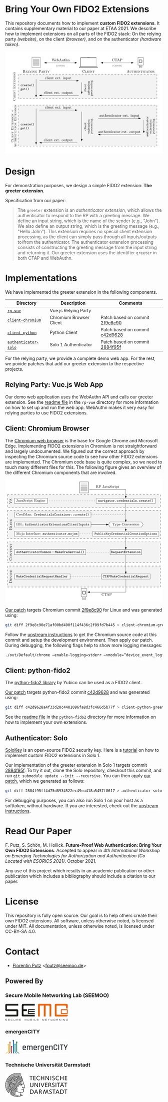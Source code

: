 # Bring Your Own FIDO2 Extensions
This repository documents how to implement **custom FIDO2 extensions**. It contains supplementary material to our paper at ETAA 2021. We describe how to implement extensions on all parts of the FIDO2 stack: On the relying party *(website)*, on the client *(browser)*, and on the authenticator *(hardware token)*.


![FIDO2 System Model & Protocol Flow](.img/system_model.png)

# Design
For demonstration purposes, we design a simple FIDO2 extension: **The greeter extension**.

Specification from our paper:

> The `greeter` extension is an *authenticator extension*, which allows the authenticator to respond to the RP with a greeting message. We define an input string, which is the name of the sender (e.g., "John"). We also define an output string, which is the greeting message (e.g., "Hello John"). This extension requires no special client extension processing, as the client can simply pass through all inputs/outputs to/from the authenticator. The authenticator extension processing consists of constructing the greeting message from the input string and returning it. Our greeter extension uses the identifier `greeter` in both CTAP and WebAuthn.


# Implementations

We have implemented the greeter extension in the following components.

| Directory | Description | Comments |
| --- | --- | --- |
| [`rp-vue`](rp-vue/) | Vue.js Relying Party |  |
| [`client-chromium`](client-chromium) | Chromium Browser Client | Patch based on commit [2f9e8c90](https://chromium.googlesource.com/chromium/src/+/2f9e8c90)  |
| [`client-python`](client-python) | Python Client | Patch based on commit [c42d9628](https://github.com/Yubico/python-fido2/commit/c42d9628a4f33d20c4401096fa8d3fc466d5b77f) |
| [`authenticator-solo`](authenticator-solo) | Solo 1 Authenticator | Patch based on commit [2884f95f](https://github.com/solokeys/solo/commit/2884f95ff4d75d8934522ec49ea418a5457f8617) |

For the relying party, we provide a complete demo web app. For the rest, we povide patches that add our greeter extension to the respective projects.


## Relying Party: Vue.js Web App

Our demo web application uses the WebAuthn API and calls our greeter extension. See the [readme file](rp-vue/) in the `rp-vue` directory for more information on how to set up and run the web app. WebAuthn makes it very easy for relying parties to use FIDO2 extensions.

## Client: Chromium Browser

The [Chromium web browser](https://www.chromium.org/Home) is the base for Google Chrome and Microsoft Edge. Implementing FIDO2 extensions in Chromium is not straightforward and largely undocumented. We figured out the correct approach by inspecting the Chromium source code to see how other FIDO2 extensions are implemented. The Chromium code base is quite complex, so we need to touch many different files for this. The following figure gives an overview of the different Chromium components that are involved.

![Chromium FIDO2 client implementation](.img/chromium_fido2.png)


[Our patch](client-chromium/client-chromium-greeter.patch) targets Chromium commit [2f9e8c90](https://chromium.googlesource.com/chromium/src/+/2f9e8c90) for Linux and was generated using:

```bash
git diff 2f9e8c90e71af00bd400f114f436c2f09fd7b445 > client-chromium-greeter.patch 
```

Follow the [upstream instructions](https://chromium.googlesource.com/chromium/src/+/refs/heads/main/docs/linux/build_instructions.md) to get the Chromium source code at this commit and setup the development environment. Then apply our patch. During debugging, the following flags help to show more logging messages:

```bash
./out/Default/chrome –enable-logging=stderr –vmodule=“device_event_log*=1”
```


## Client: python-fido2

The [python-fido2 library](https://github.com/Yubico/python-fido2) by Yubico can be used as a FIDO2 client.

[Our patch](client-python/client-python-greeter.patch) targets python-fido2 commit [c42d9628](https://github.com/Yubico/python-fido2/commit/c42d9628a4f33d20c4401096fa8d3fc466d5b77f) and was generated using:

```bash
git diff c42d9628a4f33d20c4401096fa8d3fc466d5b77f > client-python-greeter.patch
```

See the [readme file](client-python/) in the `python-fido2` directory for more information on how to implement your own extensions.



## Authenticator: Solo

[SoloKey](https://solokeys.com/) is an open-source FIDO2 security key. Here is a [tutorial](https://github.com/solokeys/solo/blob/master/docs/tutorial-writing-extensions.md) on how to implement custom FIDO2 extensions in Solo 1.

Our implementation of the greeter extension in Solo 1 targets commit [2884f95f](https://github.com/solokeys/solo/commit/2884f95ff4d75d8934522ec49ea418a5457f8617). To try it out, clone the Solo repository, checkout this commit, and run `git submodule update --init --recursive`. You can then apply [our patch](authenticator-solo/authenticator-solo-greeter.patch), which we generated as follows:

```bash
git diff 2884f95ff4d75d8934522ec49ea418a5457f8617 > authenticator-solo-greeter.patch 
```

For debugging purposes, you can also run Solo 1 on your host as a softtoken, without hardware. If you are interested, check out the [upstream instructions](https://github.com/solokeys/solo#developing-solo-no-hardware-needed).

# Read Our Paper

F. Putz, S. Schön, M. Hollick. **Future-Proof Web Authentication: Bring Your Own FIDO2 Extensions**. Accepted to appear in *4th International Workshop on Emerging Technologies for Authorization and Authentication (Co-Located with ESORICS 2021)*. October 2021.

Any use of this project which results in an academic publication or other publication which includes a bibliography should include a citation to our paper.

# License

This repository is fully open source. Our goal is to help others create their own FIDO2 extensions. All software, unless otherwise noted, is licensed under MIT. All documentation, unless otherwise noted, is licensed under CC-BY-SA 4.0.

# Contact

* [Florentin Putz](https://www.seemoo.tu-darmstadt.de/team/fputz/) \<fputz@seemoo.de\>

## Powered By

### Secure Mobile Networking Lab (SEEMOO)
<a href="https://www.seemoo.tu-darmstadt.de">![SEEMOO logo](.img/seemoo.png)</a>
### emergenCITY
<a href="https://www.emergencity.de/">![emergenCITY logo](.img/emergencity.png)</a>
### Technische Universität Darmstadt
<a href="https://www.tu-darmstadt.de/index.en.jsp">![TU Darmstadt logo](.img/tudarmstadt.png)</a>
